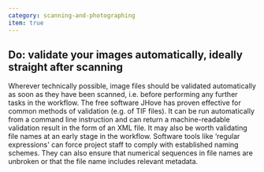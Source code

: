 ```yaml
---
category: scanning-and-photographing
item: true
---
```



## Do: validate your images automatically, ideally straight after scanning
Wherever technically possible, image files should be validated automatically as soon as they have been scanned, i.e. before performing any further tasks in the workflow. The free software JHove has proven effective for common methods of validation (e.g. of TIF files). It can be run automatically from a command line instruction and can return a machine-readable validation result in the form of an XML file.
It may also be worth validating file names at an early stage in the workflow. Software tools like ‘regular expressions' can force project staff to comply with established naming schemes. They can also ensure that numerical sequences in file names are unbroken or that the file name includes relevant metadata.

